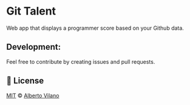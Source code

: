 Git Talent
==========
Web app that displays a programmer score based on your Github data.

Development:
------------
Feel free to contribute by creating issues and pull requests.

## :scroll: License

[MIT][license] © [Alberto Vilano][website]

[paypal-donations]: https://www.paypal.com/cgi-bin/webscr?cmd=_s-xclick&hosted_button_id=RVXDDLKKLQRJW
[donate-now]: http://i.imgur.com/6cMbHOC.png

[license]: http://showalicense.com/?fullname=Alberto%20Ettienne%20Vilano-Reyna%20&year=2016#license-mit
[website]: http://avilano.me
